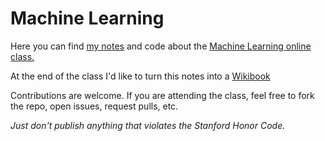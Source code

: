 Machine Learning
================

Here you can find [my notes][wiki] and code about the [Machine Learning online
class.][official]

At the end of the class I'd like to turn this notes into a
[Wikibook][wikibook]

Contributions are welcome. If you are attending the class, feel free to fork
the repo, open issues, request pulls, etc.

*Just don't publish anything that violates the Stanford Honor Code.*

[wiki]: https://github.com/rjack/ml-class/wiki
[official]: http://www.ml-class.org/
[wikibook]: http://en.wikibooks.org/wiki/Machine_Learning
